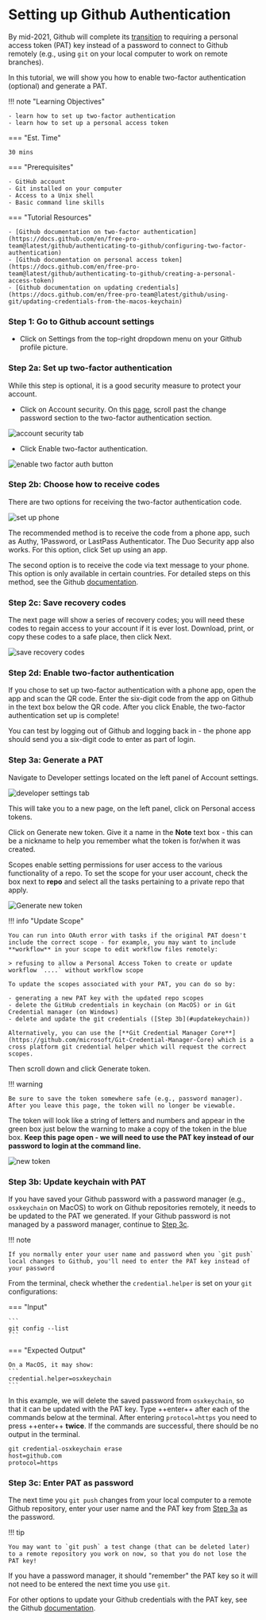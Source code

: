 # Setting up Github Authentication


By mid-2021, Github will complete its [transition](https://github.blog/2020-12-15-token-authentication-requirements-for-git-operations/) to requiring a personal access token (PAT) key instead of a password to connect to Github remotely (e.g., using `git` on your local computer to work on remote branches).

In this tutorial, we will show you how to enable two-factor authentication (optional) and generate a PAT.

!!! note "Learning Objectives"

    - learn how to set up two-factor authentication
    - learn how to set up a personal access token

=== "Est. Time"

    30 mins

=== "Prerequisites"

    - GitHub account
    - Git installed on your computer
    - Access to a Unix shell
    - Basic command line skills

=== "Tutorial Resources"

    - [Github documentation on two-factor authentication](https://docs.github.com/en/free-pro-team@latest/github/authenticating-to-github/configuring-two-factor-authentication)
    - [Github documentation on personal access token](https://docs.github.com/en/free-pro-team@latest/github/authenticating-to-github/creating-a-personal-access-token)
    - [Github documentation on updating credentials](https://docs.github.com/en/free-pro-team@latest/github/using-git/updating-credentials-from-the-macos-keychain)

### Step 1: Go to Github account settings

- Click on <span class="highlight_txt">Settings</span> from the top-right dropdown menu on your Github profile picture.

### Step 2a: Set up two-factor authentication

While this step is optional, it is a good security measure to protect your account.

- Click on <span class="highlight_txt">Account security</span>. On this [page](https://github.com/settings/security), scroll past the change password section to the two-factor authentication section.

![](./images-github-auth/0-account-security.png "account security tab")

- Click <span class="highlight_txt">Enable two-factor authentication</span>.

![](./images-github-auth/1-two-factor-auth.png "enable two factor auth button")

### Step 2b: Choose how to receive codes

There are two options for receiving the two-factor authentication code.

![](./images-github-auth/2-two-factor-auth-phone-set-up.png "set up phone")

The recommended method is to receive the code from a phone app, such as Authy, 1Password, or LastPass Authenticator. The Duo Security app also works. For this option, click <span class="highlight_txt">Set up using an app</span>.

The second option is to receive the code via text message to your phone. This option is only available in certain countries. For detailed steps on this method, see the Github [documentation](https://docs.github.com/en/free-pro-team@latest/github/authenticating-to-github/configuring-two-factor-authentication#configuring-two-factor-authentication-using-text-messages).

### Step 2c: Save recovery codes

The next page will show a series of recovery codes; you will need these codes to regain access to your account if it is ever lost. Download, print, or copy these codes to a safe place, then click <span class="highlight_txt">Next</span>.

![](./images-github-auth/3-save-recovery-codes.png "save recovery codes")

### Step 2d: Enable two-factor authentication

If you chose to set up two-factor authentication with a phone app, open the app and scan the QR code. Enter the six-digit code from the app on Github in the text box below the QR code. After you click <span class="highlight_txt">Enable</span>, the two-factor authentication set up is complete!

You can test by logging out of Github and logging back in - the phone app should send you a six-digit code to enter as part of login.

### Step 3a: Generate a PAT <a name="generatePAT"></a>

Navigate to <span class="highlight_txt">Developer settings</span> located on the left panel of Account settings.

![](./images-github-auth/0-developer-settings.png "developer settings tab")

This will take you to a new page, on the left panel, click on <span class="highlight_txt">Personal access tokens</span>.

Click on <span class="highlight_txt">Generate new token</span>. Give it a name in the **Note** text box - this can be a nickname to help you remember what the token is for/when it was created.

Scopes enable setting permissions for user access to the various functionality of a repo. To set the scope for your user account, check the box next to **repo** and select all the tasks pertaining to a private repo that apply.

![](./images-github-auth/4-generate-pat.png "Generate new token")

!!! info "Update Scope"

    You can run into OAuth error with tasks if the original PAT doesn't include the correct scope - for example, you may want to include **workflow** in your scope to edit workflow files remotely:

    > refusing to allow a Personal Access Token to create or update workflow `....` without workflow scope

    To update the scopes associated with your PAT, you can do so by:

    - generating a new PAT key with the updated repo scopes
    - delete the GitHub credentials in keychain (on MacOS) or in Git Credential manager (on Windows)
    - delete and update the git credentials ([Step 3b](#updatekeychain))

    Alternatively, you can use the [**Git Credential Manager Core**](https://github.com/microsoft/Git-Credential-Manager-Core) which is a cross platform git credential helper which will request the correct scopes.

Then scroll down and click <span class="highlight_txt">Generate token</span>.

!!! warning

    Be sure to save the token somewhere safe (e.g., password manager). After you leave this page, the token will no longer be viewable.

The token will look like a string of letters and numbers and appear in the green box just below the warning to make a copy of the token in the blue box. **Keep this page open - we will need to use the PAT key instead of our password to login at the command line.**

![](./images-github-auth/5-personal-access-token.png "new token")

### Step 3b: Update keychain with PAT <a name="updatekeychain"></a>

If you have saved your Github password with a password manager (e.g., `osxkeychain` on MacOS) to work on Github repositories remotely, it needs to be updated to the PAT we generated. If your Github password is not managed by a password manager, continue to [Step 3c](#enterPAT).

!!! note

    If you normally enter your user name and password when you `git push` local changes to Github, you'll need to enter the PAT key instead of your password

From the terminal, check whether the `credential.helper` is set on your `git` configurations:

=== "Input"

    ```
    git config --list
    ```

=== "Expected Output"

    On a MacOS, it may show:
    ```
    credential.helper=osxkeychain
    ```

In this example, we will delete the saved password from `osxkeychain`, so that it can be updated with the PAT key. Type ++enter++ after each of the commands below at the terminal. After entering `protocol=https` you need to press ++enter++ **twice**. If the commands are successful, there should be no output in the terminal.

```
git credential-osxkeychain erase
host=github.com
protocol=https
```

### Step 3c: Enter PAT as password <a name="enterPAT"></a>

The next time you `git push` changes from your local computer to a remote Github repository, enter your user name and the PAT key from [Step 3a](#generatePAT) as the password.

!!! tip

    You may want to `git push` a test change (that can be deleted later) to a remote repository you work on now, so that you do not lose the PAT key!

If you have a password manager, it should "remember" the PAT key so it will not need to be entered the next time you use `git`.

For other options to update your Github credentials with the PAT key, see the Github [documentation](https://docs.github.com/en/free-pro-team@latest/github/using-git/updating-credentials-from-the-macos-keychain).
